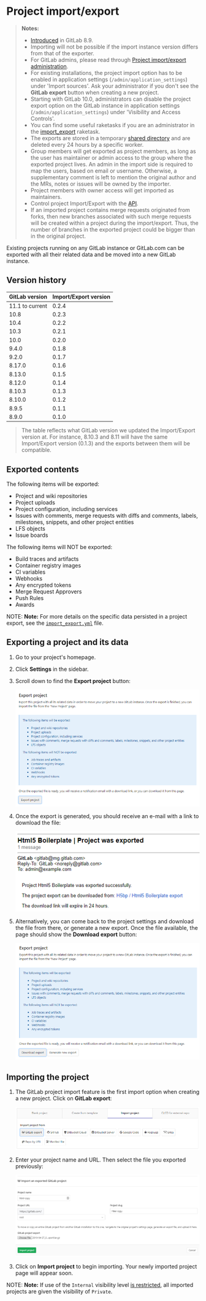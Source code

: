 # Project import/export

>**Notes:**
>
> - [Introduced](https://gitlab.com/gitlab-org/gitlab-foss/issues/3050) in GitLab 8.9.
> - Importing will not be possible if the import instance version differs from
>   that of the exporter.
> - For GitLab admins, please read through
>   [Project import/export administration](../../../administration/raketasks/project_import_export.md).
> - For existing installations, the project import option has to be enabled in
>   application settings (`/admin/application_settings`) under 'Import sources'.
>   Ask your administrator if you don't see the **GitLab export** button when
>   creating a new project.
> - Starting with GitLab 10.0, administrators can disable the project export option
>   on the GitLab instance in application settings (`/admin/application_settings`)
>   under 'Visibility and Access Controls'.
> - You can find some useful raketasks if you are an administrator in the
>   [import_export](../../../administration/raketasks/project_import_export.md) raketask.
> - The exports are stored in a temporary [shared directory](../../../development/shared_files.md)
>   and are deleted every 24 hours by a specific worker.
> - Group members will get exported as project members, as long as the user has
>   maintainer or admin access to the group where the exported project lives. An admin
>   in the import side is required to map the users, based on email or username.
>   Otherwise, a supplementary comment is left to mention the original author and
>   the MRs, notes or issues will be owned by the importer.
> - Project members with owner access will get imported as maintainers.
> - Control project Import/Export with the [API](../../../api/project_import_export.md).
> - If an imported project contains merge requests originated from forks,
>   then new branches associated with such merge requests will be created
>   within a project during the import/export. Thus, the number of branches
>   in the exported project could be bigger than in the original project.

Existing projects running on any GitLab instance or GitLab.com can be exported
with all their related data and be moved into a new GitLab instance.

## Version history

| GitLab version   | Import/Export version |
| ---------------- | --------------------- |
| 11.1 to current  | 0.2.4                 |
| 10.8             | 0.2.3                 |
| 10.4             | 0.2.2                 |
| 10.3             | 0.2.1                 |
| 10.0             | 0.2.0                 |
| 9.4.0            | 0.1.8                 |
| 9.2.0            | 0.1.7                 |
| 8.17.0           | 0.1.6                 |
| 8.13.0           | 0.1.5                 |
| 8.12.0           | 0.1.4                 |
| 8.10.3           | 0.1.3                 |
| 8.10.0           | 0.1.2                 |
| 8.9.5            | 0.1.1                 |
| 8.9.0            | 0.1.0                 |

 > The table reflects what GitLab version we updated the Import/Export version at.
 > For instance, 8.10.3 and 8.11 will have the same Import/Export version (0.1.3)
 > and the exports between them will be compatible.

## Exported contents

The following items will be exported:

- Project and wiki repositories
- Project uploads
- Project configuration, including services
- Issues with comments, merge requests with diffs and comments, labels, milestones, snippets,
  and other project entities
- LFS objects
- Issue boards

The following items will NOT be exported:

- Build traces and artifacts
- Container registry images
- CI variables
- Webhooks
- Any encrypted tokens
- Merge Request Approvers
- Push Rules
- Awards

NOTE: **Note:**
For more details on the specific data persisted in a project export, see the
[`import_export.yml`](https://gitlab.com/gitlab-org/gitlab/blob/master/lib/gitlab/import_export/import_export.yml) file.

## Exporting a project and its data

1. Go to your project's homepage.

1. Click **Settings** in the sidebar.

1. Scroll down to find the **Export project** button:

   ![Export button](img/import_export_export_button.png)

1. Once the export is generated, you should receive an e-mail with a link to
   download the file:

   ![Email download link](img/import_export_mail_link.png)

1. Alternatively, you can come back to the project settings and download the
   file from there, or generate a new export. Once the file available, the page
   should show the **Download export** button:

   ![Download export](img/import_export_download_export.png)

## Importing the project

1. The GitLab project import feature is the first import option when creating a
   new project. Click on **GitLab export**:

   ![New project](img/import_export_new_project.png)

1. Enter your project name and URL. Then select the file you exported previously:

   ![Select file](img/import_export_select_file.png)

1. Click on **Import project** to begin importing. Your newly imported project
   page will appear soon.

NOTE: **Note:**
If use of the `Internal` visibility level
[is restricted](../../../public_access/public_access.md#restricting-the-use-of-public-or-internal-projects),
all imported projects are given the visibility of `Private`.
